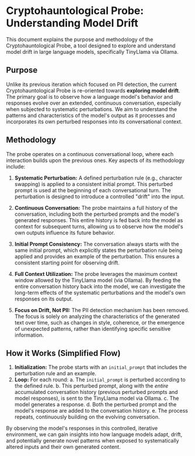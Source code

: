 # Cryptohauntological Probe: Understanding Model Drift

This document explains the purpose and methodology of the Cryptohauntological Probe, a tool designed to explore and understand model drift in large language models, specifically TinyLlama via Ollama.

## Purpose

Unlike its previous iteration which focused on PII detection, the current Cryptohauntological Probe is re-oriented towards **exploring model drift**. The primary goal is to observe how a language model's behavior and responses evolve over an extended, continuous conversation, especially when subjected to systematic perturbations. We aim to understand the patterns and characteristics of the model's output as it processes and incorporates its own perturbed responses into its conversational context.

## Methodology

The probe operates on a continuous conversational loop, where each interaction builds upon the previous ones. Key aspects of its methodology include:

1.  **Systematic Perturbation:** A defined perturbation rule (e.g., character swapping) is applied to a consistent initial prompt. This perturbed prompt is used at the beginning of each conversational turn. The perturbation is designed to introduce a controlled "drift" into the input.

2.  **Continuous Conversation:** The probe maintains a full history of the conversation, including both the perturbed prompts and the model's generated responses. This entire history is fed back into the model as context for subsequent turns, allowing us to observe how the model's own outputs influence its future behavior.

3.  **Initial Prompt Consistency:** The conversation always starts with the same initial prompt, which explicitly states the perturbation rule being applied and provides an example of the perturbation. This ensures a consistent starting point for observing drift.

4.  **Full Context Utilization:** The probe leverages the maximum context window allowed by the TinyLlama model (via Ollama). By feeding the entire conversation history back into the model, we can investigate the long-term effects of the systematic perturbations and the model's own responses on its output.

5.  **Focus on Drift, Not PII:** The PII detection mechanism has been removed. The focus is solely on analyzing the characteristics of the generated text over time, such as changes in style, coherence, or the emergence of unexpected patterns, rather than identifying specific sensitive information.

## How it Works (Simplified Flow)

1.  **Initialization:** The probe starts with an `initial_prompt` that includes the perturbation rule and an example.
2.  **Loop:** For each round:
    a.  The `initial_prompt` is perturbed according to the defined rule.
    b.  This perturbed prompt, along with the *entire* accumulated conversation history (previous perturbed prompts and model responses), is sent to the TinyLlama model via Ollama.
    c.  The model generates a response.
    d.  Both the perturbed prompt and the model's response are added to the conversation history.
    e.  The process repeats, continuously building on the evolving conversation.

By observing the model's responses in this controlled, iterative environment, we can gain insights into how language models adapt, drift, and potentially generate novel patterns when exposed to systematically altered inputs and their own generated content.
